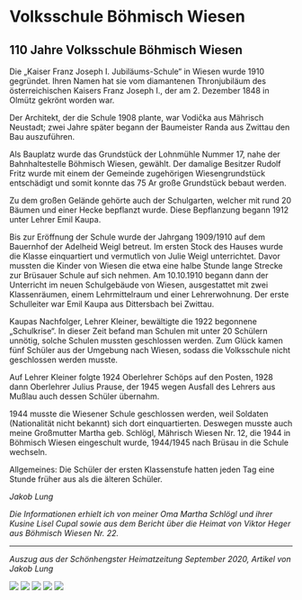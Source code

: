 # Volksschule Böhmisch Wiesen

## 110 Jahre Volksschule Böhmisch Wiesen

Die „Kaiser Franz Joseph I. Jubiläums-Schule“ in Wiesen wurde 1910 gegründet. Ihren Namen hat sie vom diamantenen Thronjubiläum des österreichischen Kaisers Franz Joseph I., der am 2. Dezember 1848 in Olmütz gekrönt worden war.

Der Architekt, der die Schule 1908 plante, war Vodička aus Mährisch Neustadt; zwei Jahre später begann der Baumeister Randa aus Zwittau den Bau auszuführen.

Als Bauplatz wurde das Grundstück der Lohnmühle Nummer 17, nahe der Bahnhaltestelle Böhmisch Wiesen, gewählt. Der damalige Besitzer Rudolf Fritz wurde mit einem der Gemeinde zugehörigen Wiesengrundstück entschädigt und somit konnte das 75 Ar große Grundstück bebaut werden.

Zu dem großen Gelände gehörte auch der Schulgarten, welcher mit rund 20 Bäumen und einer Hecke bepflanzt wurde. Diese Bepflanzung begann 1912 unter Lehrer Emil Kaupa.

Bis zur Eröffnung der Schule wurde der Jahrgang 1909/1910 auf dem Bauernhof der Adelheid Weigl betreut. Im ersten Stock des Hauses wurde die Klasse einquartiert und vermutlich von Julie Weigl unterrichtet. Davor mussten die Kinder von Wiesen die etwa eine halbe Stunde lange Strecke zur Brüsauer Schule auf sich nehmen. Am 10.10.1910 begann dann der Unterricht im neuen Schulgebäude von Wiesen, ausgestattet mit zwei Klassenräumen, einem Lehrmittelraum und einer Lehrerwohnung. Der erste Schulleiter war Emil Kaupa aus Dittersbach bei Zwittau.

Kaupas Nachfolger, Lehrer Kleiner, bewältigte die 1922 begonnene „Schulkrise“. In dieser Zeit befand man Schulen mit unter 20 Schülern unnötig, solche Schulen mussten geschlossen werden. Zum Glück kamen fünf Schüler aus der Umgebung nach Wiesen, sodass die Volksschule nicht geschlossen werden musste.

Auf Lehrer Kleiner folgte 1924 Oberlehrer Schöps auf den Posten, 1928 dann Oberlehrer Julius Prause, der 1945 wegen Ausfall des Lehrers aus Mußlau auch dessen Schüler übernahm.

1944 musste die Wiesener Schule geschlossen werden, weil Soldaten (Nationalität nicht bekannt) sich dort einquartierten. Deswegen musste auch meine Großmutter Martha geb. Schlögl, Mährisch Wiesen Nr. 12, die 1944 in Böhmisch Wiesen eingeschult wurde, 1944/1945 nach Brüsau in die Schule wechseln.

Allgemeines: Die Schüler der ersten Klassenstufe hatten jeden Tag eine Stunde früher aus als die älteren Schüler.

*Jakob Lung*

*Die Informationen erhielt ich von meiner Oma Martha Schlögl und ihrer Kusine Lisel Cupal sowie aus dem Bericht über die Heimat von Viktor Heger aus Böhmisch Wiesen Nr. 22.*

---

*Auszug aus der Schönhengster Heimatzeitung September 2020, Artikel von Jakob Lung*

![](/volksschule/volksschule-auf-postkarte)
![](/volksschule/schulweihe)
![](/volksschule/schulklasse-1)
![](/volksschule/schulklasse-2)
![](/volksschule/aktuell)
